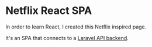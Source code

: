# Netflix React SPA

In order to learn React, I created this Netflix inspired page.

It's an SPA that connects to a [Laravel API backend](https://github.com/winkbrace/netflix-laravel).

